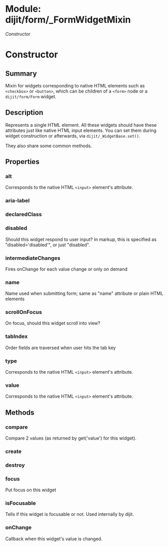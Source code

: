 # Module: dijit/form/_FormWidgetMixin

*Constructor*

# Constructor

## Summary

Mixin for widgets corresponding to native HTML elements such as `<checkbox>` or `<button>`,
which can be children of a `<form>` node or a `dijit/form/Form` widget.

## Description

Represents a single HTML element.
All these widgets should have these attributes just like native HTML input elements.
You can set them during widget construction or afterwards, via `dijit/_WidgetBase.set()`.

They also share some common methods.
## Properties

### alt
Corresponds to the native HTML `<input>` element's attribute.

### aria-label


### declaredClass


### disabled
Should this widget respond to user input?
In markup, this is specified as "disabled='disabled'", or just "disabled".

### intermediateChanges
Fires onChange for each value change or only on demand

### name
Name used when submitting form; same as "name" attribute or plain HTML elements

### scrollOnFocus
On focus, should this widget scroll into view?

### tabIndex
Order fields are traversed when user hits the tab key

### type
Corresponds to the native HTML `<input>` element's attribute.

### value
Corresponds to the native HTML `<input>` element's attribute.

## Methods

### compare
Compare 2 values (as returned by get('value') for this widget).

### create


### destroy


### focus
Put focus on this widget

### isFocusable
Tells if this widget is focusable or not.  Used internally by dijit.

### onChange
Callback when this widget's value is changed.

